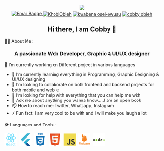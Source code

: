 <div id="header" align="center">
  <img src="https://media.giphy.com/media/WUlplcMpOCEmTGBtBW/giphy.gif" width="100"/>
</div>

<div id="badges" align="center">
  <a href="mailto:cobbyobieh@gmail.com">
    <img src="https://img.shields.io/badge/Email_Me-red?style=for-the-badge&logo=email_me&logoColor=white" alt="Email Badge"/>
  </a>
   <a href="https://twitter.com/KhobiObieh?t=xUJnAiy88pOvaL3pA0yHfQ&s=35" target="blank"><img align="center" src="https://raw.githubusercontent.com/rahuldkjain/github-profile-readme-generator/master/src/images/icons/Social/twitter.svg" alt="KhobiObieh" height="30" width="40" /></a>
  <a href="https://www.linkedin.com/in/kwabena-osei-owusu-537107141" target="blank"><img align="center" src="https://raw.githubusercontent.com/rahuldkjain/github-profile-readme-generator/master/src/images/icons/Social/linked-in-alt.svg" alt="kwabena osei-owusu" height="30" width="40" /></a>
 <a href="https://instagram.com/cobby_obieh?igshid=YmMyMTA2M2Y=" target="blank"><img align="center" src="https://raw.githubusercontent.com/rahuldkjain/github-profile-readme-generator/master/src/images/icons/Social/instagram.svg" alt="cobby obieh" height="30" width="40" /></a>
</div>

<div align="center" width="40" height="40">
<h2>Hi there,  I am Cobby 👋</h2>
  </div>

👩‍💻 About Me :
<h3 align="center"> A passionate Web Developer, Graphic & UI/UX designer </h3>

🔭 I’m currently working on Different project in various languages
* 🌱 I’m currently learning everything in Programming, Graphic Designing & UI/UX designing
* 👯 I’m looking to collaborate on both frontend and backend projects for both mobile and web ☺️
* 🤔 I’m looking for help with everything that you can help me with 
* 💬 Ask me about anything you wanna know.....I am an open book 
* 📫 How to reach me: Twitter, Whatsapp, Instagram 
* ⚡ Fun fact: I am very cool to be with and I will make you laugh a lot

:hammer_and_wrench: Languages and Tools :
<div>
  <img src="https://github.com/devicons/devicon/blob/master/icons/react/react-original-wordmark.svg" title="React" alt="React" width="40" height="40"/>&nbsp;
  <img src="https://github.com/devicons/devicon/blob/master/icons/flutter/flutter-original.svg" title="Flutter" alt="Flutter" width="40" height="40"/>&nbsp;
  <img src="https://github.com/devicons/devicon/blob/master/icons/css3/css3-plain-wordmark.svg"  title="CSS3" alt="CSS" width="40" height="40"/>&nbsp;
  <img src="https://github.com/devicons/devicon/blob/master/icons/html5/html5-original.svg" title="HTML5" alt="HTML" width="40" height="40"/>&nbsp;
  <img src="https://github.com/devicons/devicon/blob/master/icons/javascript/javascript-original.svg" title="JavaScript" alt="JavaScript" width="40" height="40"/>&nbsp;
  <img src="https://github.com/devicons/devicon/blob/master/icons/firebase/firebase-plain-wordmark.svg" title="Firebase" alt="Firebase" width="40" height="40"/>&nbsp;
  <img src="https://github.com/devicons/devicon/blob/master/icons/nodejs/nodejs-original-wordmark.svg" title="NodeJS" alt="NodeJS" width="40" height="40"/>&nbsp;
</div>
